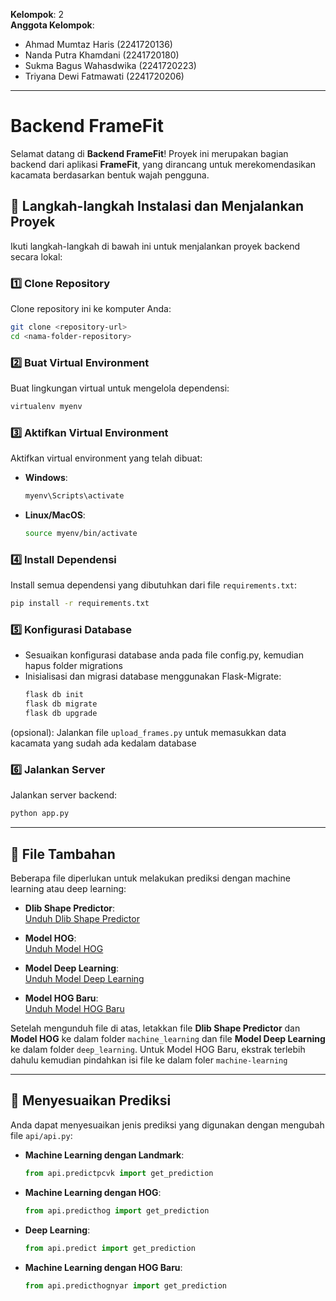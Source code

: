 **Kelompok**: 2  
**Anggota Kelompok**:  
- Ahmad Mumtaz Haris (2241720136)
- Nanda Putra Khamdani (2241720180)
- Sukma Bagus Wahasdwika (2241720223)
- Triyana Dewi Fatmawati (2241720206)
---
# Backend FrameFit

Selamat datang di **Backend FrameFit**! Proyek ini merupakan bagian backend dari aplikasi **FrameFit**, yang dirancang untuk merekomendasikan kacamata berdasarkan bentuk wajah pengguna.

## 🚀 Langkah-langkah Instalasi dan Menjalankan Proyek

Ikuti langkah-langkah di bawah ini untuk menjalankan proyek backend secara lokal:

### 1️⃣ Clone Repository
Clone repository ini ke komputer Anda:
```bash
git clone <repository-url>
cd <nama-folder-repository>
```

### 2️⃣ Buat Virtual Environment
Buat lingkungan virtual untuk mengelola dependensi:
```bash
virtualenv myenv
```

### 3️⃣ Aktifkan Virtual Environment
Aktifkan virtual environment yang telah dibuat:
- **Windows**:
  ```bash
  myenv\Scripts\activate
  ```
- **Linux/MacOS**:
  ```bash
  source myenv/bin/activate
  ```

### 4️⃣ Install Dependensi
Install semua dependensi yang dibutuhkan dari file `requirements.txt`:
```bash
pip install -r requirements.txt
```

### 5️⃣ Konfigurasi Database
- Sesuaikan konfigurasi database anda pada file config.py, kemudian hapus folder migrations
- Inisialisasi dan migrasi database menggunakan Flask-Migrate:
  ```bash
  flask db init
  flask db migrate
  flask db upgrade
  ```
(opsional): Jalankan file `upload_frames.py` untuk memasukkan data kacamata yang sudah ada kedalam database

### 6️⃣ Jalankan Server
Jalankan server backend:
```bash
python app.py
```

---

## 📁 File Tambahan

Beberapa file diperlukan untuk melakukan prediksi dengan machine learning atau deep learning:

- **Dlib Shape Predictor**:  
  [Unduh Dlib Shape Predictor](https://github.com/codeniko/shape_predictor_81_face_landmarks/blob/master/shape_predictor_81_face_landmarks.dat)

- **Model HOG**:  
  [Unduh Model HOG](https://drive.google.com/file/d/142083ggcibZtq1grebyWTMZGUJVFCOYB/view?usp=sharing)

- **Model Deep Learning**:  
  [Unduh Model Deep Learning](https://drive.google.com/file/d/1-0rcHnfchMJAY-uy67fQq_2u1x3nRVWO/view?usp=sharing)

- **Model HOG Baru**:\
  [Unduh Model HOG Baru](https://drive.google.com/file/d/1B2VZYm3tuf2KkmhIZvyTjLhtmBFYZmFN/view?usp=sharing)

Setelah mengunduh file di atas, letakkan file **Dlib Shape Predictor** dan **Model HOG** ke dalam folder `machine_learning` dan file **Model Deep Learning** ke dalam folder `deep_learning`. Untuk Model HOG Baru, ekstrak terlebih dahulu kemudian pindahkan isi file ke dalam foler `machine-learning`

---

## 🔧 Menyesuaikan Prediksi

Anda dapat menyesuaikan jenis prediksi yang digunakan dengan mengubah file `api/api.py`:

- **Machine Learning dengan Landmark**:
  ```python
  from api.predictpcvk import get_prediction
  ```

- **Machine Learning dengan HOG**:
  ```python
  from api.predicthog import get_prediction
  ```

- **Deep Learning**:
  ```python
  from api.predict import get_prediction
  ```

- **Machine Learning dengan HOG Baru**:
  ```python
  from api.predicthognyar import get_prediction
  ```